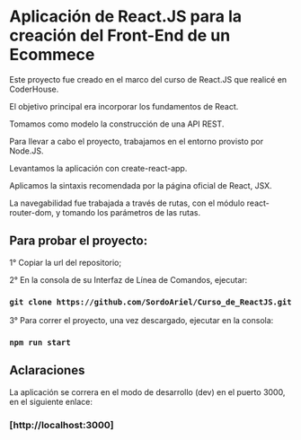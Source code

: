 # Aplicación de React.JS para la creación del Front-End de un Ecommece

Este proyecto fue creado en el marco del curso de React.JS que realicé en CoderHouse.

El objetivo principal era incorporar los fundamentos de React.

Tomamos como modelo la construcción de una API REST.

Para llevar a cabo el proyecto, trabajamos en el entorno provisto por Node.JS.

Levantamos la aplicación con create-react-app.

Aplicamos la sintaxis recomendada por la página oficial de React, JSX.

La navegabilidad fue trabajada a través de rutas, con el módulo react-router-dom, y tomando los parámetros de las rutas.

## Para probar el proyecto: 

1° Copiar la url del repositorio;

2° En la consola de su Interfaz de Línea de Comandos, ejecutar:

### `git clone https://github.com/SordoAriel/Curso_de_ReactJS.git`

3° Para correr el proyecto, una vez descargado, ejecutar en la consola:

### `npm run start`

## Aclaraciones

La aplicación se correra en el modo de desarrollo (dev) en el puerto 3000, en el siguiente enlace:

### [http://localhost:3000]
